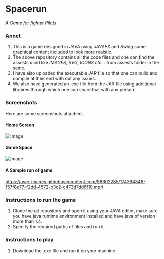 # Spacerun
_A Game for fighter Pilots_</br>

### Annet
1. This is a game designed in _JAVA_ using _JAVAFX_ and _Swing_ some graphical content included to look more realstic.
2. The above repository contains all the code files and one can find the assests used like _IMAGES, SVG, ICONS etc..._ from assests folder in the same.
3. I have also uploaded the executable _JAR_ file so that one can build and compile at their end with out any issues.
4. We also have generated an .exe file from the JAR file using additional libraires through which one can share that with any person.
### Screenshots
Here are some screenshots attached...
#### Home Screen
![image](https://user-images.githubusercontent.com/86602285/174393564-1d9b4486-7449-4197-b9ed-b2382847aba1.png)
#### Game Space
![image](https://user-images.githubusercontent.com/86602285/174393820-1075cec1-5726-4495-a96a-8a10ce644e15.png)
#### A Sample run of game 
https://user-images.githubusercontent.com/86602285/174394346-157f8e77-f2dd-4572-b3c2-c473d7dd6f10.mp4

### Instructions to run the game
1. Clone the git repository and open it using your JAVA editor, make sure you have java runtime environment installed and have java of version more than 1.4.
2. Specify the required paths of files and run it 
### Instructions to play
1. Download the .exe file and run it on your machine.
